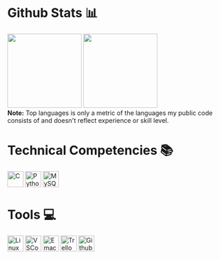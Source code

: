 
<h1>
  Github Stats 📊
</h1>

<p>
  <img src="https://github-readme-stats.vercel.app/api?username=yorennz&show_icons=true&count_private=true&theme=kacho_ga" height="167px">
	<img src="https://github-readme-stats.vercel.app/api/top-langs?username=yorennz&langs_count=10&show_icons=true&locale=en&layout=compact&theme=kacho_ga" height="167px">
  </br>
  <b>Note:</b> Top languages is only a metric of the languages my public code consists of and doesn't reflect experience or skill level.
</p>

<h1>
  Technical Competencies 📚
</h1>

<p>
  <img alt="C" src="https://img.shields.io/badge/c-00599C?style=for-the-badge&logo=c&logoColor=white" height="36px">
  <img alt="Python" src="https://img.shields.io/badge/python-274E70?style=for-the-badge&logo=python&logoColor=FFD534" height="36px">
  <img alt="MySQL" src="https://img.shields.io/badge/mysql-00618A?style=for-the-badge&logo=mysql&logoColor=E48E00" height="36px">
</p>

<h1>
  Tools 💻
</h1>

<p>
  <img alt="Linux" src="https://img.shields.io/badge/Linux-FCC624?style=for-the-badge&logo=linux&logoColor=black" height="36px">
  <img alt="VSCode" src="https://img.shields.io/badge/Visual%20Studio%20Code-0078D7?style=for-the-badge&logo=visual-studio-code&logoColor=white"
       height="36px">
  <img alt="Emacs" src="https://img.shields.io/badge/Emacs-7F5AB6?&style=for-the-badge&logo=gnu-emacs&logoColor=white" height="36px">
  <img alt="Trello" src="https://img.shields.io/badge/Trello-026AA7?style=for-the-badge&logo=Trello&logoColor=white" height="36px">
  <img alt="Github" src="https://img.shields.io/badge/github-000000?style=for-the-badge&logo=github&logoColor=white" height="36px">
</p>
